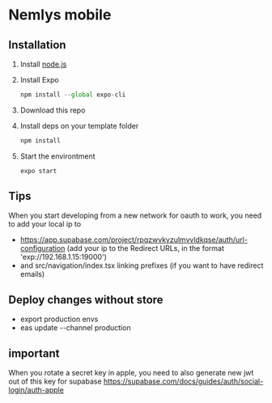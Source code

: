 # Nemlys mobile 

## Installation

1. Install [node.js](https://nodejs.org/en/)
2. Install Expo

   ```jsx
   npm install --global expo-cli
   ```

3. Download this repo
4. Install deps on your template folder

   ```jsx
   npm install
   ```

5. Start the environtment

   ```jsx
   expo start
   ```




## Tips
When you start developing from a new network for oauth to work, you need to add your local ip to 
- https://app.supabase.com/project/rpqzwvkyzulmvvldkqse/auth/url-configuration (add your ip to the Redirect URLs, in the format 'exp://192.168.1.15:19000')
- and src/navigation/index.tsx linking prefixes (if you want to have redirect emails)


## Deploy changes without store
- export production envs
- eas update --channel production  


## important
When you rotate a secret key in apple, you need to also generate new jwt out of this key for supabase
https://supabase.com/docs/guides/auth/social-login/auth-apple